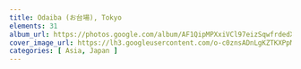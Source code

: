 ```yaml
---
title: Odaiba (お台場), Tokyo
elements: 31
album_url: https://photos.google.com/album/AF1QipMPXxiVCl97eizSqwfrdedXB3NFwuz7VfgTBZVW
cover_image_url: https://lh3.googleusercontent.com/o-c0znsADnLgKZTKXPpM5PStwUvhKnbBTJehapGciux1iNahrCHFDrKhTxQiG8FMif1PGs55fTyhp_kZxnnZH9jqp2egwV8nlQDUEb8LztUXodAUC-Iq7-PaHJ21D2J_ovZ-tN2WZ-BAk-47CRaKFUDHh84MkdHpSY8YxxC7od8XAtTw2BDZdanGkTDawLtD9GFRbF3r_r09xV8DVYd_J3EEs764E5w0V4CRtXnG2s_EU2G1kMfTnKENgmOEXs3ZMRzgvDj7v98eZD3I0Ydqf2OPGWAsXZpxa0UxCdgfe70SbIaG4ARVtgszW6nWIu54bW7yKrHd_aBaFMVi7O1uJFpwgGSFwB5-FV9QWCpIavTndoOJoglXu7f7zs3jyeznnwo7nRz__gXjwP-UrZvHVYhAbvJbPNcmwCHnkG8YgVqJnnwfa7LyIFkSVioW47vd2MsjUuMLcaRgkbCdJgZrbfuUSOZJJOJT1Kkeejv8IVYSXj4OxV31G9tcDnRy_zRoXtc-YbOaMdD6oW69mDvpVBduFJRYtt_Yo-cHgmOa7RJCj_wLjPQlgd3CI_ldi_W2j5fe8qQsms4prGOi2nxuOOG0gyMlN9m-CGO85wWV0BHa5X3xyiCftJb1NlavIEbG3C5lfN-k9VGveZJ_zpBM8H0d1w=s195-p-k-no
categories: [ Asia, Japan ]
---
```


